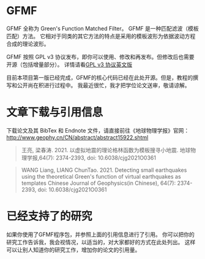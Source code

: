 # GFMF

GFMF 全称为 Green's Function Matched Filter。
GFMF 是一种匹配滤波（模板匹配）方法。
它相对于同类的其它方法的特点是采用的模板波形为依据波动方程合成的理论波形。

GFMF 按照 GPL v3 协议发布，即你可以使用、修改和再发布。但修改后也需要开源（包括增量部分）。
详情请看[GPL v3 协议英文版](LICENSE)

目前本项目第一版已经完成，GFMF的核心代码已经在此处开源。但是，教程的撰写和公开尚在积进行过程中。
我最近很忙，我才把学位论文送审，敬请谅解。

# 文章下载与引用信息

下载论文及其 BibTex 和 Endnote 文件，请直接前往《地球物理学报》官网：
http://www.geophy.cn/CN/abstract/abstract15922.shtml

> 王亮, 梁春涛. 2021. 以虚拟地震的理论格林函数为模板搜寻小地震. 地球物理学报,64(7): 2374-2393, doi: 10.6038/cjg2021O0361

> WANG Liang, LIANG ChunTao. 2021. Detecting small earthquakes using the theoretical Green's function of virtual earthquakes as templates Chinese Journal of Geophysics(in Chinese), 64(7): 2374-2393, doi: 10.6038/cjg2021O0361

# 已经支持了的研究

如果你使用了GFMF程序包，并参照上面的引用信息进行了引用。
你可以把你的研究工作告诉我，我会视情况，以适当的，对大家都好的方式在此处列出。
这样可以让别人知道你的研究工作，增加你的论文的引用量。
